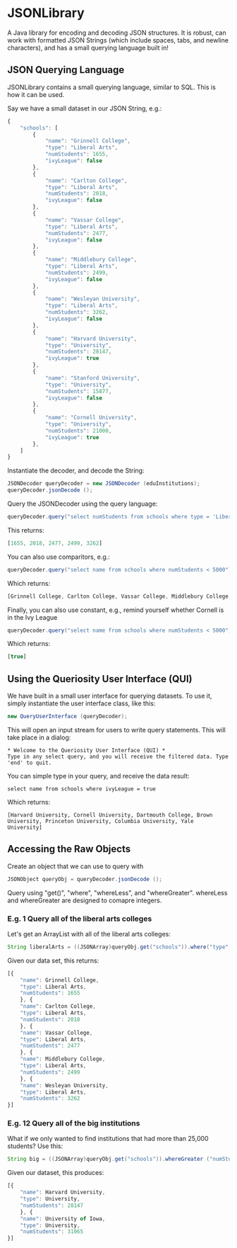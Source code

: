 JSONLibrary
===========

A Java library for encoding and decoding JSON structures. It is robust, can work with formatted JSON Strings (which include spaces, tabs, and newline characters), and has a small querying language built in!

JSON Querying Language
----------------------
JSONLibrary contains a small querying language, similar to SQL. This is how it can be used.

Say we have a small dataset in our JSON String, e.g.:

```javascript
{
    "schools": [
        {
            "name": "Grinnell College",
            "type": "Liberal Arts",
            "numStudents": 1655,
            "ivyLeague": false
        },
        {
            "name": "Carlton College",
            "type": "Liberal Arts",
            "numStudents": 2018,
            "ivyLeague": false
        },
        {
            "name": "Vassar College",
            "type": "Liberal Arts",
            "numStudents": 2477,
            "ivyLeague": false
        },
        {
            "name": "Middlebury College",
            "type": "Liberal Arts",
            "numStudents": 2499,
            "ivyLeague": false
        },
        {
            "name": "Wesleyan University",
            "type": "Liberal Arts",
            "numStudents": 3262,
            "ivyLeague": false
        },
        {
            "name": "Harvard University",
            "type": "University",
            "numStudents": 28147,
            "ivyLeague": true
        },
        {
            "name": "Stanford University",
            "type": "University",
            "numStudents": 15877,
            "ivyLeague": false
        },
        {
            "name": "Cornell University",
            "type": "University",
            "numStudents": 21000,
            "ivyLeague": true
        },
    ]
}
```

Instantiate the decoder, and decode the String:

```java
JSONDecoder queryDecoder = new JSONDecoder (eduInstitutions);
queryDecoder.jsonDecode ();
```

Query the JSONDecoder using the query language:

```java
queryDecoder.query("select numStudents from schools where type = 'Liberal Arts'");
```

This returns:

```javascript
[1655, 2018, 2477, 2499, 3262]
```

You can also use comparitors, e.g.:

```java
queryDecoder.query("select name from schools where numStudents < 5000");
```

Which returns:

```javascript
[Grinnell College, Carlton College, Vassar College, Middlebury College, Wesleyan University]
```

Finally, you can also use constant, e.g., remind yourself whether Cornell is in the Ivy League

```java
queryDecoder.query("select name from schools where numStudents < 5000");
```

Which returns:

```javascript
[true]
```

Using the Queriosity User Interface (QUI)
--------------------------

We have built in a small user interface for querying datasets. To use it, simply instantiate the user interface class, like this:

```java
new QueryUserInterface (queryDecoder);
```

This will open an input stream for users to write query statements. This will take place in a dialog:

```
* Welcome to the Queriosity User Interface (QUI) *
Type in any select query, and you will receive the filtered data. Type 'end' to quit.
```

You can simple type in your query, and receive the data result:

```
select name from schools where ivyLeague = true
```

Which returns:
```
[Harvard University, Cornell University, Dartmouth College, Brown University, Princeton University, Columbia University, Yale University]

```

Accessing the Raw Objects
--------------------------
Create an object that we can use to query with
```java
JSONObject queryObj = queryDecoder.jsonDecode ();
```

Query using "get()", "where", "whereLess", and "whereGreater". whereLess and whereGreater are designed to comapre integers.

### E.g. 1 Query all of the liberal arts colleges

Let's get an ArrayList with all of the liberal arts colleges:
```java
String liberalArts = ((JSONArray)queryObj.get("schools")).where("type", "Liberal Arts").toString ();
```

Given our data set, this returns:
```javascript
[{
    "name": Grinnell College,
    "type": Liberal Arts,
    "numStudents": 1655
    }, {
    "name": Carlton College,
    "type": Liberal Arts,
    "numStudents": 2018
    }, {
    "name": Vassar College,
    "type": Liberal Arts,
    "numStudents": 2477
    }, {
    "name": Middlebury College,
    "type": Liberal Arts,
    "numStudents": 2499
    }, {
    "name": Wesleyan University,
    "type": Liberal Arts,
    "numStudents": 3262
}]
```

### E.g. 12 Query all of the big institutions

What if we only wanted to find institutions that had more than 25,000 students? Use this:

```java
String big = ((JSONArray)queryObj.get("schools")).whereGreater ("numStudents", 25000).toString ();
```

Given our dataset, this produces:
```javascript
[{
    "name": Harvard University,
    "type": University,
    "numStudents": 28147
    }, {
    "name": University of Iowa,
    "type": University,
    "numStudents": 31065
}]
```